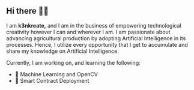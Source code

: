 ## Hi there 👋😃

I am **k3nkreate,** and I am in the business of empowering technological creativity however I can and wherever I am. I am passionate about advancing agricultural production by adopting Artificial Intelligence in its processes. Hence, I utilize every opportunity that I get to accumulate and share my knowledge on Artificial Intelligence.

Currently, I am working on, and learning the following:
-  👀 Machine Learning and OpenCV
-  🎁 Smart Contract Deployment
  

